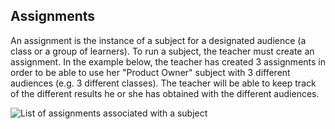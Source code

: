 ## Assignments

An assignment is the instance of a subject for a designated audience (a class or a group of learners).
To run a subject, the teacher must create an assignment. In the example below,
the teacher has created 3 assignments in order to be able to use her "Product Owner" subject with 3 different audiences
(e.g. 3 different classes).
The teacher will be able to keep track of the different results he or she has obtained with the different audiences.

![List of assignments associated with a subject](/images/key_concepts/assignments.png)